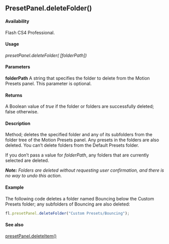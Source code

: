 ## PresetPanel.deleteFolder()

#### Availability

Flash CS4 Professional.

#### Usage

*presetPanel.deleteFolder( [folderPath])*

#### Parameters

**folderPath** A string that specifies the folder to delete from the Motion Presets panel. This parameter is optional.

#### Returns

A Boolean value of *true* if the folder or folders are successfully deleted; false otherwise.

#### Description

Method; deletes the specified folder and any of its subfolders from the folder tree of the Motion Presets panel. Any presets in the folders are also deleted. You can’t delete folders from the Default Presets folder.

If you don’t pass a value for *folderPath*, any folders that are currently selected are deleted.

***Note:** Folders are deleted without requesting user confirmation, and there is no way to undo this action.*

#### Example


The following code deletes a folder named Bouncing below the Custom Presets folder; any subfolders of Bouncing are also deleted:

```javascript
fl.presetPanel.deleteFolder("Custom Presets/Bouncing");

```
#### See also

[presetPanel.deleteItem()](../presetPanel_object/presetPane3.md)

<span id="presetPanel.deleteItem()" class="anchor"></span>
